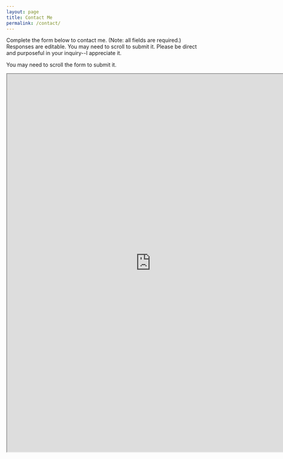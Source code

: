 ```yaml
---
layout: page
title: Contact Me
permalink: /contact/
---
```


Complete the form below to contact me. (Note: all fields are required.) Responses are editable. You may need to scroll to submit it. Please be direct and purposeful in your inquiry--I appreciate it.

You may need to scroll the form to submit it.

<iframe src="https://docs.google.com/forms/d/e/1FAIpQLScnwH5iV2xKQVFfPYcjI7_ZVMnEzOvRv-Bqw9RNHeWvdNe7Zw/viewform?embedded=true" width="760" height="1000" frameborder="60" marginheight="10" marginwidth="10">Loading...</iframe>

